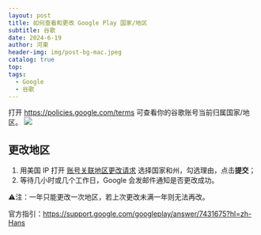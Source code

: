 ```yaml
---
layout: post
title: 如何查看和更改 Google Play 国家/地区
subtitle: 谷歌
date: 2024-6-19
author: 河東
header-img: img/post-bg-mac.jpeg
catalog: true
top: 
tags:
  - Google
  - 谷歌
---
```


打开 <https://policies.google.com/terms> 可查看你的谷歌账号当前归属国家/地区。
![](https://i.imgur.com/IGDxCuG.png)

## 更改地区
1. 用美国 IP 打开 [账号关联地区更改请求](https://policies.google.com/country-association-form) 选择国家和州，勾选理由，点击**提交**；
2. 等待几小时或几个工作日，Google 会发邮件通知是否更改成功。

⚠️注：一年只能更改一次地区，若上次更改未满一年则无法再改。

官方指引：https://support.google.com/googleplay/answer/7431675?hl=zh-Hans




